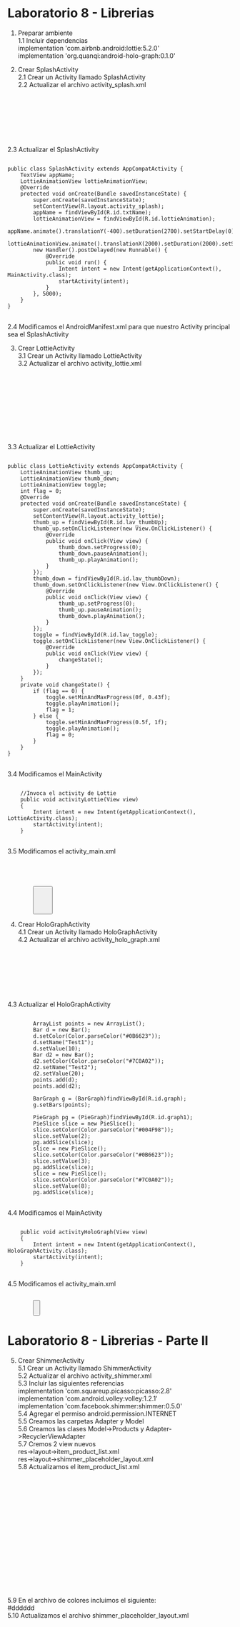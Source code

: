# Laboratorio 8 - Librerias #

1. Preparar ambiente <br/>
1.1 Incluir dependencias <br/>
    implementation 'com.airbnb.android:lottie:5.2.0' <br/>
    implementation 'org.quanqi:android-holo-graph:0.1.0' <br/>


2. Crear SplashActivity <br/>
2.1 Crear un Activity llamado SplashActivity <br/>
2.2 Actualizar el archivo activity_splash.xml <br/>
<pre>
<code>
<?xml version="1.0" encoding="utf-8"?>
<androidx.constraintlayout.widget.ConstraintLayout xmlns:android="http://schemas.android.com/apk/res/android"
    xmlns:app="http://schemas.android.com/apk/res-auto"
    xmlns:tools="http://schemas.android.com/tools"
    android:layout_width="match_parent"
    android:layout_height="match_parent"
    tools:context=".SplashActivity">
    <TextView
        android:id="@+id/txtName"
        android:layout_width="wrap_content"
        android:layout_height="wrap_content"
        android:layout_marginBottom="20dp"
        android:text="Universidad de Costa Rica"
        android:textColor="@color/purple_200"
        android:textSize="25dp"
        android:textStyle="bold"
        app:layout_constraintBottom_toBottomOf="parent"
        app:layout_constraintLeft_toLeftOf="parent"
        app:layout_constraintRight_toRightOf="parent" />
    <com.airbnb.lottie.LottieAnimationView
        android:id="@+id/lottieAnimation"
        android:layout_width="400dp"
        android:layout_height="400dp"
        android:elevation="5dp"
        app:layout_constraintBottom_toTopOf="@+id/txtName"
        app:layout_constraintEnd_toEndOf="parent"
        app:layout_constraintStart_toStartOf="parent"
        app:layout_constraintTop_toTopOf="parent"
        app:lottie_autoPlay="true"
        app:lottie_rawRes="@raw/university"/>
</androidx.constraintlayout.widget.ConstraintLayout>
</code>
</pre>


2.3 Actualizar el SplashActivity
<pre>
<code>
public class SplashActivity extends AppCompatActivity {
    TextView appName;
    LottieAnimationView lottieAnimationView;
    @Override
    protected void onCreate(Bundle savedInstanceState) {
        super.onCreate(savedInstanceState);
        setContentView(R.layout.activity_splash);
        appName = findViewById(R.id.txtName);
        lottieAnimationView = findViewById(R.id.lottieAnimation);
        appName.animate().translationY(-400).setDuration(2700).setStartDelay(0);
        lottieAnimationView.animate().translationX(2000).setDuration(2000).setStartDelay(2900);
        new Handler().postDelayed(new Runnable() {
            @Override
            public void run() {
                Intent intent = new Intent(getApplicationContext(), MainActivity.class);
                startActivity(intent);
            }
        }, 5000);
    }
}
</code>
</pre>

2.4 Modificamos el AndroidManifest.xml para que nuestro Activity principal sea el SplashActivity <br/>


3. Crear LottieActivity <br/>
3.1 Crear un Activity llamado LottieActivity <br/>
3.2 Actualizar el archivo activity_lottie.xml <br/>
<pre>
<code>
<?xml version="1.0" encoding="utf-8"?>
<androidx.constraintlayout.widget.ConstraintLayout xmlns:android="http://schemas.android.com/apk/res/android"
    xmlns:app="http://schemas.android.com/apk/res-auto"
    xmlns:tools="http://schemas.android.com/tools"
    android:layout_width="match_parent"
    android:layout_height="match_parent"
    android:background="@android:color/white"
    tools:context=".LottieActivity">
    <com.airbnb.lottie.LottieAnimationView
        android:id="@+id/lav_actionBar"
        android:layout_width="match_parent"
        android:layout_height="75dp"
        android:layout_marginStart="0dp"
        android:layout_marginTop="0dp"
        android:layout_marginEnd="0dp"
        android:scaleType="centerCrop"
        app:layout_constraintEnd_toEndOf="parent"
        app:layout_constraintStart_toStartOf="parent"
        app:layout_constraintTop_toTopOf="parent"
        app:lottie_autoPlay="true"
        app:lottie_fileName="gradient_bg.json"
        app:lottie_loop="true" />
    <TextView
        android:layout_width="wrap_content"
        android:layout_height="wrap_content"
        android:layout_marginStart="8dp"
        android:layout_marginTop="8dp"
        android:layout_marginEnd="8dp"
        android:text="@string/app_holo_graph"
        android:textColor="@android:color/white"
        android:textSize="30sp"
        app:layout_constraintBottom_toBottomOf="@+id/lav_actionBar"
        app:layout_constraintEnd_toEndOf="@+id/lav_actionBar"
        app:layout_constraintHorizontal_bias="0.0"
        app:layout_constraintStart_toStartOf="parent"
        app:layout_constraintTop_toTopOf="@+id/lav_actionBar" />
    <com.airbnb.lottie.LottieAnimationView
        android:id="@+id/lav_thumbUp"
        android:layout_width="100dp"
        android:layout_height="100dp"
        android:layout_marginStart="80dp"
        android:layout_marginTop="8dp"
        android:layout_marginBottom="8dp"
        app:layout_constraintBottom_toBottomOf="parent"
        app:layout_constraintStart_toStartOf="parent"
        app:layout_constraintTop_toTopOf="parent"
        app:lottie_autoPlay="false"
        app:lottie_fileName="thumb_up.json"
        app:lottie_loop="false"
        app:lottie_speed="1.25" />
    <com.airbnb.lottie.LottieAnimationView
        android:id="@+id/lav_thumbDown"
        android:layout_width="100dp"
        android:layout_height="100dp"
        android:layout_marginTop="8dp"
        android:layout_marginEnd="80dp"
        android:layout_marginBottom="8dp"
        android:rotation="180"
        app:layout_constraintBottom_toBottomOf="parent"
        app:layout_constraintEnd_toEndOf="parent"
        app:layout_constraintTop_toTopOf="parent"
        app:lottie_autoPlay="false"
        app:lottie_fileName="thumb_up.json"
        app:lottie_loop="false"
        app:lottie_speed="1.25" />
    <com.airbnb.lottie.LottieAnimationView
        android:id="@+id/lav_toggle"
        android:layout_width="wrap_content"
        android:layout_height="100dp"
        android:layout_marginStart="8dp"
        android:layout_marginTop="8dp"
        android:layout_marginEnd="8dp"
        android:layout_marginBottom="8dp"
        app:layout_constraintBottom_toBottomOf="parent"
        app:layout_constraintEnd_toEndOf="parent"
        app:layout_constraintStart_toStartOf="parent"
        app:layout_constraintTop_toBottomOf="@+id/lav_thumbUp"
        app:layout_constraintVertical_bias="0.4"
        app:lottie_autoPlay="false"
        app:lottie_fileName="toggle_switch.json"
        app:lottie_loop="false"
        app:lottie_speed="1.75" />
</androidx.constraintlayout.widget.ConstraintLayout>
</code>
</pre>

3.3 Actualizar el LottieActivity
<pre>
<code>
public class LottieActivity extends AppCompatActivity {
    LottieAnimationView thumb_up;
    LottieAnimationView thumb_down;
    LottieAnimationView toggle;
    int flag = 0;
    @Override
    protected void onCreate(Bundle savedInstanceState) {
        super.onCreate(savedInstanceState);
        setContentView(R.layout.activity_lottie);
        thumb_up = findViewById(R.id.lav_thumbUp);
        thumb_up.setOnClickListener(new View.OnClickListener() {
            @Override
            public void onClick(View view) {
                thumb_down.setProgress(0);
                thumb_down.pauseAnimation();
                thumb_up.playAnimation();
            }
        });
        thumb_down = findViewById(R.id.lav_thumbDown);
        thumb_down.setOnClickListener(new View.OnClickListener() {
            @Override
            public void onClick(View view) {
                thumb_up.setProgress(0);
                thumb_up.pauseAnimation();
                thumb_down.playAnimation();
            }
        });
        toggle = findViewById(R.id.lav_toggle);
        toggle.setOnClickListener(new View.OnClickListener() {
            @Override
            public void onClick(View view) {
                changeState();
            }
        });
    }
    private void changeState() {
        if (flag == 0) {
            toggle.setMinAndMaxProgress(0f, 0.43f); 
            toggle.playAnimation();
            flag = 1;
        } else {
            toggle.setMinAndMaxProgress(0.5f, 1f);
            toggle.playAnimation();
            flag = 0;
        }
    }
}
</code>
</pre>
3.4 Modificamos el MainActivity <br/>
<pre>
<code>
    //Invoca el activity de Lottie
    public void activityLottie(View view)
    {
        Intent intent = new Intent(getApplicationContext(), LottieActivity.class);
        startActivity(intent);
    }
</code>
</pre>
3.5 Modificamos el activity_main.xml <br/>
<pre>
<code>
<?xml version="1.0" encoding="utf-8"?>
<ScrollView xmlns:android="http://schemas.android.com/apk/res/android"
    xmlns:app="http://schemas.android.com/apk/res-auto"
    xmlns:tools="http://schemas.android.com/tools"
    android:layout_width="match_parent"
    android:layout_height="match_parent"
    tools:context=".MainActivity">
    <androidx.constraintlayout.widget.ConstraintLayout xmlns:android="http://schemas.android.com/apk/res/android"
        xmlns:app="http://schemas.android.com/apk/res-auto"
        xmlns:tools="http://schemas.android.com/tools"
        android:layout_width="match_parent"
        android:layout_height="match_parent">
        <Button
            android:id="@+id/btnLottie"
            android:layout_width="0dp"
            android:layout_height="wrap_content"
            android:layout_marginEnd="40dp"
            android:layout_marginStart="40dp"
            android:layout_marginTop="16dp"
            android:text="@string/btnLottie"
            android:onClick="activityLottie"
            app:layout_constraintLeft_toLeftOf="parent"
            app:layout_constraintRight_toRightOf="parent"
            app:layout_constraintTop_toTopOf="parent"
            tools:layout_constraintLeft_creator="1"
            tools:layout_constraintRight_creator="1"/>
    </androidx.constraintlayout.widget.ConstraintLayout>
</ScrollView>
</code>
</pre>

4. Crear HoloGraphActivity <br/>
4.1 Crear un Activity llamado HoloGraphActivity <br/>
4.2 Actualizar el archivo activity_holo_graph.xml <br/>
<pre>
<code>
<?xml version="1.0" encoding="utf-8"?>
<androidx.constraintlayout.widget.ConstraintLayout xmlns:android="http://schemas.android.com/apk/res/android"
    xmlns:app="http://schemas.android.com/apk/res-auto"
    xmlns:tools="http://schemas.android.com/tools"
    android:layout_width="match_parent"
    android:layout_height="match_parent"
    tools:context=".ShimmerActivity">
    <com.echo.holographlibrary.BarGraph
        android:layout_width="match_parent"
        android:layout_height="200dp"
        android:id="@+id/graph"
        app:layout_constraintStart_toStartOf="parent"
        app:layout_constraintTop_toTopOf="parent" />
    <com.echo.holographlibrary.PieGraph
        android:layout_width="match_parent"
        android:layout_height="200dp"
        android:id="@+id/graph1"
        app:layout_constraintBottom_toBottomOf="parent"
        app:layout_constraintEnd_toEndOf="parent"
        app:layout_constraintStart_toStartOf="parent"
        app:layout_constraintTop_toTopOf="parent"/>
</androidx.constraintlayout.widget.ConstraintLayout>
</code>
</pre>

4.3 Actualizar el HoloGraphActivity
<pre>
<code>
        ArrayList<Bar> points = new ArrayList<Bar>();
        Bar d = new Bar();
        d.setColor(Color.parseColor("#0B6623"));
        d.setName("Test1");
        d.setValue(10);
        Bar d2 = new Bar();
        d2.setColor(Color.parseColor("#7C0A02"));
        d2.setName("Test2");
        d2.setValue(20);
        points.add(d);
        points.add(d2);

        BarGraph g = (BarGraph)findViewById(R.id.graph);
        g.setBars(points);

        PieGraph pg = (PieGraph)findViewById(R.id.graph1);
        PieSlice slice = new PieSlice();
        slice.setColor(Color.parseColor("#004F98"));
        slice.setValue(2);
        pg.addSlice(slice);
        slice = new PieSlice();
        slice.setColor(Color.parseColor("#0B6623"));
        slice.setValue(3);
        pg.addSlice(slice);
        slice = new PieSlice();
        slice.setColor(Color.parseColor("#7C0A02"));
        slice.setValue(8);
        pg.addSlice(slice);
</code>
</pre>
4.4 Modificamos el MainActivity <br/>
<pre>
<code>
    public void activityHoloGraph(View view)
    {
        Intent intent = new Intent(getApplicationContext(), HoloGraphActivity.class);
        startActivity(intent);
    }
</code>
</pre>
4.5 Modificamos el activity_main.xml <br/>
<pre>
<code>
        <Button
            android:id="@+id/btnHoloGraph"
            android:layout_width="0dp"
            android:layout_height="wrap_content"
            android:layout_marginEnd="40dp"
            android:layout_marginStart="40dp"
            android:layout_marginTop="16dp"
            android:text="@string/btnHoloGraph"
            android:onClick="activityHoloGraph"
            app:layout_constraintLeft_toLeftOf="parent"
            app:layout_constraintRight_toRightOf="parent"
            app:layout_constraintTop_toBottomOf="@+id/btnLottie"
            tools:layout_constraintLeft_creator="1"
            tools:layout_constraintRight_creator="1"/>
</code>
</pre>

# Laboratorio 8 - Librerias - Parte II #

5. Crear ShimmerActivity <br/>
5.1 Crear un Activity llamado ShimmerActivity <br/>
5.2 Actualizar el archivo activity_shimmer.xml <br/>
5.3 Incluir las siguientes referencias <br/>
    implementation 'com.squareup.picasso:picasso:2.8' <br/>
    implementation 'com.android.volley:volley:1.2.1' <br/>
    implementation 'com.facebook.shimmer:shimmer:0.5.0'  <br/>
5.4 Agregar el permiso android.permission.INTERNET<br/>
5.5 Creamos las carpetas Adapter y Model<br/>
5.6 Creamos las clases Model->Products y Adapter->RecyclerViewAdapter <br/>
5.7 Cremos 2 view nuevos<br/>
res->layout->item_product_list.xml <br/>
res->layout->shimmer_placeholder_layout.xml  <br/>
5.8 Actualizamos el item_product_list.xml 
<pre>
<code>
<?xml version="1.0" encoding="utf-8"?>
<androidx.constraintlayout.widget.ConstraintLayout
    xmlns:android="http://schemas.android.com/apk/res/android"
    xmlns:app="http://schemas.android.com/apk/res-auto"
    xmlns:tools="http://schemas.android.com/tools"
    tools:ignore="HardcodedText,MissingConstraints"
    android:layout_width="wrap_content"
    android:layout_height="wrap_content"
    android:padding="20dp">

    <ImageView
        android:id="@+id/item_profile_img"
        android:layout_width="100dp"
        android:layout_height="100dp"
        android:src="@drawable/ic_launcher_background"
        app:layout_constraintTop_toTopOf="parent"
        tools:ignore="ContentDescription,MissingConstraints" />

    <TextView
        android:id="@+id/item_product_name_title"
        android:layout_width="wrap_content"
        android:layout_height="wrap_content"
        android:layout_marginStart="15dp"
        android:text="Product name"
        android:textStyle="bold"
        app:layout_constraintStart_toEndOf="@+id/item_profile_img" />

    <TextView
        android:id="@+id/item_product_price"
        android:layout_width="wrap_content"
        android:layout_height="wrap_content"
        android:layout_marginStart="15dp"
        android:layout_marginTop="8dp"
        android:text="Product Price"
        app:layout_constraintStart_toEndOf="@+id/item_profile_img"
        app:layout_constraintTop_toBottomOf="@+id/item_product_name_title" />

    <TextView
        android:id="@+id/item_product_rating"
        android:layout_width="wrap_content"
        android:layout_height="wrap_content"
        android:layout_marginStart="15dp"
        android:layout_marginTop="8dp"
        android:text="Product Rating"
        app:layout_constraintStart_toEndOf="@+id/item_profile_img"
        app:layout_constraintTop_toBottomOf="@+id/item_product_price" />

    <TextView
        android:id="@+id/item_product_description"
        android:layout_width="wrap_content"
        android:layout_height="wrap_content"
        android:layout_marginStart="15dp"
        android:layout_marginTop="8dp"
        android:text="Product description"
        app:layout_constraintTop_toBottomOf="@+id/item_profile_img"
        tools:ignore="MissingConstraints" />

    <View
        android:id="@+id/name"
        android:layout_width="match_parent"
        android:layout_height="3dp"
        android:background="@color/shimmer_placeholder"
        android:layout_marginTop="3dp"
        app:layout_constraintTop_toBottomOf="@+id/item_product_description"/>

</androidx.constraintlayout.widget.ConstraintLayout>
</code>
</pre>
5.9 En el archivo de colores incluimos el siguiente: <br/>
    <color name="shimmer_placeholder">#dddddd</color><br/>
5.10 Actualizamos el archivo shimmer_placeholder_layout.xml 
<pre>
<code>
<?xml version="1.0" encoding="utf-8"?>
<RelativeLayout
    xmlns:android="http://schemas.android.com/apk/res/android"
    xmlns:app="http://schemas.android.com/apk/res-auto"
    xmlns:tools="http://schemas.android.com/tools"
    tools:ignore="HardcodedText,MissingConstraints"
    android:layout_width="match_parent"
    android:layout_height="wrap_content"
    android:padding="20dp">

    <LinearLayout
        android:layout_width="match_parent"
        android:layout_height="wrap_content"
        android:id="@+id/layout"
        android:padding="3dp"
        android:orientation="horizontal">

        <ImageView
            android:id="@+id/item_profile_img"
            android:layout_width="100dp"
            android:layout_height="100dp"
            android:layout_marginBottom="25dp"
            android:background="@color/shimmer_placeholder"
            app:layout_constraintTop_toTopOf="parent"
            tools:ignore="ContentDescription,MissingConstraints" />

        <LinearLayout
            android:layout_width="match_parent"
            android:layout_height="wrap_content"
            android:layout_marginBottom="40dp"
            android:layout_marginTop="20dp"
            android:orientation="vertical">
            <TextView
                android:id="@+id/item_product_name_title"
                android:layout_width="150dp"
                android:layout_height="15dp"
                android:layout_marginStart="15dp"
                android:background="@color/shimmer_placeholder"
                app:layout_constraintStart_toEndOf="@+id/item_profile_img" />

            <TextView
                android:id="@+id/item_product_price"
                android:layout_width="200dp"
                android:layout_height="15dp"
                android:layout_marginStart="15dp"
                android:layout_marginTop="8dp"
                android:background="@color/shimmer_placeholder"
                app:layout_constraintStart_toEndOf="@+id/item_profile_img"
                app:layout_constraintTop_toBottomOf="@+id/item_product_name_title" />

            <TextView
                android:id="@+id/item_product_rating"
                android:layout_width="250dp"
                android:layout_height="15dp"
                android:layout_marginStart="15dp"
                android:layout_marginTop="8dp"
                android:background="@color/shimmer_placeholder"
                app:layout_constraintStart_toEndOf="@+id/item_profile_img"
                app:layout_constraintTop_toBottomOf="@+id/item_product_college" />
        </LinearLayout>
    </LinearLayout>

    <TextView
        android:id="@+id/item_product_description"
        android:layout_width="385dp"
        android:layout_height="20dp"
        android:layout_marginStart="3dp"
        android:layout_alignBottom="@id/layout"
        android:background="@color/shimmer_placeholder"
        tools:ignore="MissingConstraints" />
</RelativeLayout>
</pre>
</code>

5.10 Actualizamos el archivo activity_shimmer.xml 
<pre>
<code>
<?xml version="1.0" encoding="utf-8"?>
<androidx.coordinatorlayout.widget.CoordinatorLayout xmlns:android="http://schemas.android.com/apk/res/android"
    xmlns:app="http://schemas.android.com/apk/res-auto"
    xmlns:tools="http://schemas.android.com/tools"
    android:layout_width="match_parent"
    android:layout_height="match_parent"
    tools:context=".ShimmerActivity">
    <com.facebook.shimmer.ShimmerFrameLayout
        android:id="@+id/shimmerLayout"
        android:layout_width="match_parent"
        android:layout_height="match_parent"
        tools:ignore="MissingConstraints">
        <LinearLayout
            android:layout_width="match_parent"
            android:layout_height="wrap_content"
            android:orientation="vertical">
            <include layout="@layout/shimmer_placeholder_layout"></include>

            <include layout="@layout/shimmer_placeholder_layout"></include>

            <include layout="@layout/shimmer_placeholder_layout"></include>

            <include layout="@layout/shimmer_placeholder_layout"></include>

            <include layout="@layout/shimmer_placeholder_layout"></include>

            <include layout="@layout/shimmer_placeholder_layout"></include>

            <include layout="@layout/shimmer_placeholder_layout"></include>
        </LinearLayout>
    </com.facebook.shimmer.ShimmerFrameLayout>
    <androidx.recyclerview.widget.RecyclerView
        android:layout_width="wrap_content"
        android:layout_height="match_parent"
        android:layout_marginStart="3dp"
        android:layout_marginEnd="3dp"
        android:layout_marginTop="3dp"
        android:id="@+id/RV_product_list"
        android:visibility="gone"
        tools:listitem="@layout/item_product_list"
        app:layout_constraintBottom_toBottomOf="parent"
        app:layout_constraintEnd_toEndOf="parent"
        app:layout_constraintStart_toStartOf="parent"/>
</androidx.coordinatorlayout.widget.CoordinatorLayout>
</pre>
</code>

5.11 Actualizamos el archivo Products 
<pre>
<code>

public class Products {
    private long id;
    private String title;
    private String description;
    private long price;
    private double discountPercentage;
    private double rating;
    private long stock;
    private String brand;
    private String category;
    private String thumbnail;
    private String[] images;

    public long getID() { return id; }
    public void setID(long value) { this.id = value; }

    public String getTitle() { return title; }
    public void setTitle(String value) { this.title = value; }

    public String getDescription() { return description; }
    public void setDescription(String value) { this.description = value; }

    public long getPrice() { return price; }
    public void setPrice(long value) { this.price = value; }

    public double getDiscountPercentage() { return discountPercentage; }
    public void setDiscountPercentage(double value) { this.discountPercentage = value; }

    public double getRating() { return rating; }
    public void setRating(double value) { this.rating = value; }

    public long getStock() { return stock; }
    public void setStock(long value) { this.stock = value; }

    public String getBrand() { return brand; }
    public void setBrand(String value) { this.brand = value; }

    public String getCategory() { return category; }
    public void setCategory(String value) { this.category = value; }

    public String getThumbnail() { return thumbnail; }
    public void setThumbnail(String value) { this.thumbnail = value; }

    public String[] getImages() { return images; }
    public void setImages(String[] value) { this.images = value; }
}

</pre>
</code>

5.12 Actualizamos el archivo RecyclerViewAdapter
<pre>
<code>

public class RecyclerViewAdapter extends RecyclerView.Adapter<RecyclerViewAdapter.MyViewHolder>{

    private Context mContext ;
    private List<Products> mData ;

    public RecyclerViewAdapter(Context mContext, List<Products> mData) {
        this.mContext = mContext;
        this.mData = mData;
    }

    @NonNull
    @Override
    public MyViewHolder onCreateViewHolder(@NonNull ViewGroup parent, int viewType) {
        View view ;
        LayoutInflater inflater = LayoutInflater.from(mContext);
        view = inflater.inflate(R.layout.item_product_list,parent,false) ;
        return new MyViewHolder(view) ;
    }

    static class MyViewHolder extends RecyclerView.ViewHolder {
        TextView tv_product_name;
        TextView tv_product_price;
        TextView tv_product_rating;
        TextView tv_product_description;
        ImageView img_product_profile;

        MyViewHolder(View itemView) {
            super(itemView);
            tv_product_name = itemView.findViewById(R.id.item_product_name_title);
            tv_product_price = itemView.findViewById(R.id.item_product_price);
            tv_product_rating = itemView.findViewById(R.id.item_product_rating);
            tv_product_description = itemView.findViewById(R.id.item_product_description);
            img_product_profile = itemView.findViewById(R.id.item_profile_img);
        }
    }

    @Override
    public int getItemCount() {
        return mData.size();
    }

    @Override
    public void onBindViewHolder(@NonNull MyViewHolder holder, int position) {
        holder.tv_product_name.setText(mData.get(position).getTitle());
        holder.tv_product_price.setText("$"+mData.get(position).getPrice());
        holder.tv_product_rating.setText("Rating:"+mData.get(position).getRating());
        holder.tv_product_description.setText(mData.get(position).getDescription());
        Picasso.get()
                .load(mData.get(position).getThumbnail())
                .into(holder.img_product_profile);
    }
}

</code>
</pre>

5.13 Actualizamos el archivo ShimmerActivity
<pre>
<code>
public class ShimmerActivity extends AppCompatActivity {
    private JsonObjectRequest mJsonObjectRequest;
    private RequestQueue mRequestQueue;
    private List<Products> productsList = new ArrayList<>();
    private RecyclerView mRecyclerView;
    private ShimmerFrameLayout mFrameLayout;
    @Override
    protected void onCreate(Bundle savedInstanceState) {
        super.onCreate(savedInstanceState);
        setContentView(R.layout.activity_shimmer);
        mRecyclerView = findViewById(R.id.RV_product_list);
        mFrameLayout = findViewById(R.id.shimmerLayout);
        RequestJsonData();
    }
    public void RequestJsonData() {
        mJsonObjectRequest = new JsonObjectRequest(Request.Method.GET,
                "https://dummyjson.com/products",
                null,
                new Response.Listener<JSONObject>() {
                    @Override
                    public void onResponse(JSONObject response) {
                        try {
                            JSONArray array =  response.getJSONArray("products");
                            for (int i = 0; i < array.length(); i++) {
                                JSONObject jsonObject = array.getJSONObject(i);
                                Products product = new Products();
                                product.setTitle(jsonObject.getString("title"));
                                product.setPrice(jsonObject.getLong("price"));
                                product.setRating(jsonObject.getLong("rating"));
                                product.setDescription(jsonObject.getString("description"));
                                product.setThumbnail(jsonObject.getString("thumbnail"));
                                productsList.add(product);
                            }
                        } catch (JSONException e) {
                            e.printStackTrace();
                        }
                        SetRecyclerViewAdapter(productsList);
                        mFrameLayout.startShimmer();
                        mFrameLayout.setVisibility(View.GONE);
                        mRecyclerView.setVisibility(View.VISIBLE);
                    }
                },
                new Response.ErrorListener() {
                    @Override
                    public void onErrorResponse(VolleyError error) {

                    }
                });

        mRequestQueue = Volley.newRequestQueue(ShimmerActivity.this);
        mRequestQueue.add(mJsonObjectRequest);
    }
    public void SetRecyclerViewAdapter(List<Products> list) {
        RecyclerViewAdapter myAdapter = new RecyclerViewAdapter(this, list);
        mRecyclerView.setLayoutManager(new LinearLayoutManager(this));
        mRecyclerView.setAdapter(myAdapter);
    }
    @Override
    protected void onResume() {
        mFrameLayout.startShimmer();
        super.onResume();
    }
    @Override
    protected void onPause() {
        mFrameLayout.stopShimmer();
        super.onPause();
    }
}
</code>
</pre>

5.14 Actualizamos el archivo activity_main.xml
<pre>
<code>
        <Button
            android:id="@+id/btnShimmer"
            android:layout_width="0dp"
            android:layout_height="wrap_content"
            android:layout_marginEnd="40dp"
            android:layout_marginStart="40dp"
            android:layout_marginTop="16dp"
            android:text="@string/btnShimmer"
            android:onClick="activityShimmer"
            app:layout_constraintLeft_toLeftOf="parent"
            app:layout_constraintRight_toRightOf="parent"
            app:layout_constraintTop_toBottomOf="@+id/btnHoloGraph"
            tools:layout_constraintLeft_creator="1"
            tools:layout_constraintRight_creator="1"/>
</code>
</pre>
5.15 Incluimos el siguiente evento en el MainActivity
<pre>
<code>
    public void activityShimmer(View view)
    {
        Intent intent = new Intent(getApplicationContext(), ShimmerActivity.class);
        startActivity(intent);
    }
</code>
</pre>

6. Crear GameActivity <br/>
6.1 Crear un Activity llamado GameActivity <br/>
6.2 Colocar el atributo android:screenOrientation="landscape" al activity <br/>
6.3 Descargar el archivo Recursos Lab 8.zip de mediación y colocar los archivos en las siguientes rutas: <br/>
    chibi1.png -> drawable <br/>
    chibi2.png -> drawable <br/>
    explosion.png -> drawable <br/>
    background.mp3 -> raw <br/>
    explosion.wav -> raw <br/>
6.4 Incluir el siguiente atributo al archivo de strings.xml <br/>
  <string name="btnGame">Game</string> <br/>
6.5 Crear la carpeta Game y las siguientes clases:<br/>
    ChibiCharacter <br/>
    Explosion<br/>
    GameObject (abstract)<br/>
    GameSurface<br/>
    GameThread<br/>
6.6 Actualizamos el contenido de la clase ChibiCharacter
<pre>
<code>
public  class ChibiCharacter extends GameObject  {

    private static final int ROW_TOP_TO_BOTTOM = 0;
    private static final int ROW_RIGHT_TO_LEFT = 1;
    private static final int ROW_LEFT_TO_RIGHT = 2;
    private static final int ROW_BOTTOM_TO_TOP = 3;

    // Row index of Image are being used.
    private int rowUsing = ROW_LEFT_TO_RIGHT;

    private int colUsing;

    private Bitmap[] leftToRights;
    private Bitmap[] rightToLefts;
    private Bitmap[] topToBottoms;
    private Bitmap[] bottomToTops;

    // Velocity of game character (pixel/millisecond)
    public static final float VELOCITY = 0.1f;

    private int movingVectorX = 10;
    private int movingVectorY = 5;

    private long lastDrawNanoTime =-1;

    private GameSurface gameSurface;

    public ChibiCharacter(GameSurface gameSurface, Bitmap image, int x, int y) {
        super(image, 4, 3, x, y);

        this.gameSurface= gameSurface;

        this.topToBottoms = new Bitmap[colCount]; // 3
        this.rightToLefts = new Bitmap[colCount]; // 3
        this.leftToRights = new Bitmap[colCount]; // 3
        this.bottomToTops = new Bitmap[colCount]; // 3

        for(int col = 0; col< this.colCount; col++ ) {
            this.topToBottoms[col] = this.createSubImageAt(ROW_TOP_TO_BOTTOM, col);
            this.rightToLefts[col]  = this.createSubImageAt(ROW_RIGHT_TO_LEFT, col);
            this.leftToRights[col] = this.createSubImageAt(ROW_LEFT_TO_RIGHT, col);
            this.bottomToTops[col]  = this.createSubImageAt(ROW_BOTTOM_TO_TOP, col);
        }
    }

    public Bitmap[] getMoveBitmaps()  {
        switch (rowUsing)  {
            case ROW_BOTTOM_TO_TOP:
                return  this.bottomToTops;
            case ROW_LEFT_TO_RIGHT:
                return this.leftToRights;
            case ROW_RIGHT_TO_LEFT:
                return this.rightToLefts;
            case ROW_TOP_TO_BOTTOM:
                return this.topToBottoms;
            default:
                return null;
        }
    }

    public Bitmap getCurrentMoveBitmap()  {
        Bitmap[] bitmaps = this.getMoveBitmaps();
        return bitmaps[this.colUsing];
    }


    public void update()  {
        this.colUsing++;
        if(colUsing >= this.colCount)  {
            this.colUsing =0;
        }
        // Current time in nanoseconds
        long now = System.nanoTime();

        // Never once did draw.
        if(lastDrawNanoTime==-1) {
            lastDrawNanoTime= now;
        }
        // Change nanoseconds to milliseconds (1 nanosecond = 1000000 milliseconds).
        int deltaTime = (int) ((now - lastDrawNanoTime)/ 1000000 );

        // Distance moves
        float distance = VELOCITY * deltaTime;

        double movingVectorLength = Math.sqrt(movingVectorX* movingVectorX + movingVectorY*movingVectorY);

        // Calculate the new position of the game character.
        this.x = x +  (int)(distance* movingVectorX / movingVectorLength);
        this.y = y +  (int)(distance* movingVectorY / movingVectorLength);

        // When the game's character touches the edge of the screen, then change direction

        if(this.x < 0 )  {
            this.x = 0;
            this.movingVectorX = - this.movingVectorX;
        } else if(this.x > this.gameSurface.getWidth() -width)  {
            this.x= this.gameSurface.getWidth()-width;
            this.movingVectorX = - this.movingVectorX;
        }

        if(this.y < 0 )  {
            this.y = 0;
            this.movingVectorY = - this.movingVectorY;
        } else if(this.y > this.gameSurface.getHeight()- height)  {
            this.y= this.gameSurface.getHeight()- height;
            this.movingVectorY = - this.movingVectorY ;
        }

        // rowUsing
        if( movingVectorX > 0 )  {
            if(movingVectorY > 0 && Math.abs(movingVectorX) < Math.abs(movingVectorY)) {
                this.rowUsing = ROW_TOP_TO_BOTTOM;
            }else if(movingVectorY < 0 && Math.abs(movingVectorX) < Math.abs(movingVectorY)) {
                this.rowUsing = ROW_BOTTOM_TO_TOP;
            }else  {
                this.rowUsing = ROW_LEFT_TO_RIGHT;
            }
        } else {
            if(movingVectorY > 0 && Math.abs(movingVectorX) < Math.abs(movingVectorY)) {
                this.rowUsing = ROW_TOP_TO_BOTTOM;
            }else if(movingVectorY < 0 && Math.abs(movingVectorX) < Math.abs(movingVectorY)) {
                this.rowUsing = ROW_BOTTOM_TO_TOP;
            }else  {
                this.rowUsing = ROW_RIGHT_TO_LEFT;
            }
        }
    }

    public void draw(Canvas canvas)  {
        Bitmap bitmap = this.getCurrentMoveBitmap();
        canvas.drawBitmap(bitmap,x, y, null);
        // Last draw time.
        this.lastDrawNanoTime= System.nanoTime();
    }

    public void setMovingVector(int movingVectorX, int movingVectorY)  {
        this.movingVectorX= movingVectorX;
        this.movingVectorY = movingVectorY;
    }
}
</code>
</pre>


6.7 Actualizamos el contenido de la clase Explosion
<pre>
<code>
public class Explosion extends GameObject{
    private int rowIndex = 0 ;
    private int colIndex = -1 ;

    private boolean finish= false;
    private GameSurface gameSurface;

    public Explosion(GameSurface GameSurface, Bitmap image, int x, int y) {
        super(image, 5, 5, x, y);

        this.gameSurface= GameSurface;
    }

    public void update()  {
        this.colIndex++;

        // Play sound explosion.wav.
        if(this.colIndex==0 && this.rowIndex==0) {
            this.gameSurface.playSoundExplosion();
        }

        if(this.colIndex >= this.colCount)  {
            this.colIndex =0;
            this.rowIndex++;

            if(this.rowIndex>= this.rowCount)  {
                this.finish= true;
            }
        }
    }

    public void draw(Canvas canvas)  {
        if(!finish)  {
            Bitmap bitmap= this.createSubImageAt(rowIndex,colIndex);
            canvas.drawBitmap(bitmap, this.x, this.y,null);
        }
    }

    public boolean isFinish() {
        return finish;
    }
}
</code>
</pre>

6.7 Actualizamos el contenido de la clase GameObject 
<pre>
<code>
public abstract class GameObject {
    protected Bitmap image;

    protected final int rowCount;
    protected final int colCount;

    protected final int WIDTH;
    protected final int HEIGHT;

    protected final int width;


    protected final int height;
    protected int x;
    protected int y;

    public GameObject(Bitmap image, int rowCount, int colCount, int x, int y) {

        this.image = image;
        this.rowCount = rowCount;
        this.colCount = colCount;

        this.x = x;
        this.y = y;

        this.WIDTH = image.getWidth();
        this.HEIGHT = image.getHeight();

        this.width = this.WIDTH / colCount;
        this.height = this.HEIGHT / rowCount;
    }


    protected Bitmap createSubImageAt(int row, int col) {
        // createBitmap(bitmap, x, y, width, height).
        Bitmap subImage = Bitmap.createBitmap(image, col * width, row * height, width, height);
        return subImage;
    }

    public int getX() {
        return this.x;
    }

    public int getY() {
        return this.y;
    }


    public int getHeight() {
        return height;
    }

    public int getWidth() {
        return width;
    }
}
</code>
</pre>
6.8 Actualizamos el contenido de la clase GameSurface 
<pre>
<code>
public class GameSurface extends SurfaceView implements SurfaceHolder.Callback {
    private GameThread gameThread;

    private final List<ChibiCharacter> chibiList = new ArrayList<ChibiCharacter>();
    private final List<Explosion> explosionList = new ArrayList<Explosion>();

    private static final int MAX_STREAMS=100;
    private int soundIdExplosion;
    private int soundIdBackground;

    private boolean soundPoolLoaded;
    private SoundPool soundPool;


    public GameSurface(Context context)  {
        super(context);

        // Make Game Surface focusable so it can handle events.
        this.setFocusable(true);

        // Sét callback.
        this.getHolder().addCallback(this);

        this.initSoundPool();
    }

    private void initSoundPool()  {
        // With Android API >= 21.
        if (Build.VERSION.SDK_INT >= 21 ) {

            AudioAttributes audioAttrib = new AudioAttributes.Builder()
                    .setUsage(AudioAttributes.USAGE_GAME)
                    .setContentType(AudioAttributes.CONTENT_TYPE_SONIFICATION)
                    .build();

            SoundPool.Builder builder= new SoundPool.Builder();
            builder.setAudioAttributes(audioAttrib).setMaxStreams(MAX_STREAMS);

            this.soundPool = builder.build();
        }
        // With Android API < 21
        else {
            // SoundPool(int maxStreams, int streamType, int srcQuality)
            this.soundPool = new SoundPool(MAX_STREAMS, AudioManager.STREAM_MUSIC, 0);
        }

        // When SoundPool load complete.
        this.soundPool.setOnLoadCompleteListener(new SoundPool.OnLoadCompleteListener() {
            @Override
            public void onLoadComplete(SoundPool soundPool, int sampleId, int status) {
                soundPoolLoaded = true;

                // Playing background sound.
                playSoundBackground();
            }
        });

        // Load the sound background.mp3 into SoundPool
        this.soundIdBackground= this.soundPool.load(this.getContext(), R.raw.background,1);

        // Load the sound explosion.wav into SoundPool
        this.soundIdExplosion = this.soundPool.load(this.getContext(), R.raw.explosion,1);


    }

    public void playSoundExplosion()  {
        if(this.soundPoolLoaded) {
            float leftVolumn = 0.8f;
            float rightVolumn =  0.8f;
            // Play sound explosion.wav
            int streamId = this.soundPool.play(this.soundIdExplosion,leftVolumn, rightVolumn, 1, 0, 1f);
        }
    }

    public void playSoundBackground()  {
        if(this.soundPoolLoaded) {
            float leftVolumn = 0.8f;
            float rightVolumn =  0.8f;
            // Play sound background.mp3
            int streamId = this.soundPool.play(this.soundIdBackground,leftVolumn, rightVolumn, 1, -1, 1f);
        }
    }

    @Override
    public boolean onTouchEvent(MotionEvent event) {
        if (event.getAction() == MotionEvent.ACTION_DOWN) {

            int x=  (int)event.getX();
            int y = (int)event.getY();

            Iterator<ChibiCharacter> iterator= this.chibiList.iterator();


            while(iterator.hasNext()) {
                ChibiCharacter chibi = iterator.next();
                if( chibi.getX() < x && x < chibi.getX() + chibi.getWidth()
                        && chibi.getY() < y && y < chibi.getY()+ chibi.getHeight())  {
                    // Remove the current element from the iterator and the list.
                    iterator.remove();

                    // Create Explosion object.
                    Bitmap bitmap = BitmapFactory.decodeResource(this.getResources(),R.drawable.explosion);
                    Explosion explosion = new Explosion(this, bitmap,chibi.getX(),chibi.getY());

                    this.explosionList.add(explosion);
                }
            }


            for(ChibiCharacter chibi: chibiList) {
                int movingVectorX =x-  chibi.getX() ;
                int movingVectorY =y-  chibi.getY() ;
                chibi.setMovingVector(movingVectorX, movingVectorY);
            }
            return true;
        }
        return false;
    }

    public void update()  {
        for(ChibiCharacter chibi: chibiList) {
            chibi.update();
        }
        for(Explosion explosion: this.explosionList)  {
            explosion.update();
        }

        Iterator<Explosion> iterator= this.explosionList.iterator();
        while(iterator.hasNext())  {
            Explosion explosion = iterator.next();

            if(explosion.isFinish()) {
                // If explosion finish, Remove the current element from the iterator & list.
                iterator.remove();
                continue;
            }
        }
    }

    @Override
    public void draw(Canvas canvas)  {
        super.draw(canvas);

        for(ChibiCharacter chibi: chibiList)  {
            chibi.draw(canvas);
        }

        for(Explosion explosion: this.explosionList)  {
            explosion.draw(canvas);
        }

    }

    // Implements method of SurfaceHolder.Callback
    @Override
    public void surfaceCreated(SurfaceHolder holder) {
        Bitmap chibiBitmap1 = BitmapFactory.decodeResource(this.getResources(),R.drawable.chibi1);
        ChibiCharacter chibi1 = new ChibiCharacter(this,chibiBitmap1,100,50);

        Bitmap chibiBitmap2 = BitmapFactory.decodeResource(this.getResources(),R.drawable.chibi2);
        ChibiCharacter chibi2 = new ChibiCharacter(this,chibiBitmap2,300,150);

        this.chibiList.add(chibi1);
        this.chibiList.add(chibi2);

        this.gameThread = new GameThread(this,holder);
        this.gameThread.setRunning(true);
        this.gameThread.start();
    }

    // Implements method of SurfaceHolder.Callback
    @Override
    public void surfaceChanged(SurfaceHolder holder, int format, int width, int height) {

    }

    // Implements method of SurfaceHolder.Callback
    @Override
    public void surfaceDestroyed(SurfaceHolder holder) {
        boolean retry= true;
        while(retry) {
            try {
                this.gameThread.setRunning(false);

                // Parent thread must wait until the end of GameThread.
                this.gameThread.join();
            }catch(InterruptedException e)  {
                e.printStackTrace();
            }
            retry= true;
        }
    }
}
</code>
</pre>

6.9 Actualizamos el contenido de la clase GameSurface 
<pre>
<code>
public class GameThread extends Thread {
    private boolean running;
    private GameSurface gameSurface;
    private SurfaceHolder surfaceHolder;

    public GameThread(GameSurface gameSurface, SurfaceHolder surfaceHolder)  {
        this.gameSurface= gameSurface;
        this.surfaceHolder= surfaceHolder;
    }

    @Override
    public void run()  {
        long startTime = System.nanoTime();

        while(running)  {
            Canvas canvas= null;
            try {
                // Get Canvas from Holder and lock it.
                canvas = this.surfaceHolder.lockCanvas();

                // Synchronized
                synchronized (canvas)  {
                    this.gameSurface.update();
                    this.gameSurface.draw(canvas);
                }
            }catch(Exception e)  {
                // Do nothing.
            } finally {
                if(canvas!= null)  {
                    // Unlock Canvas.
                    this.surfaceHolder.unlockCanvasAndPost(canvas);
                }
            }
            long now = System.nanoTime() ;
            // Interval to redraw game
            // (Change nanoseconds to milliseconds)
            long waitTime = (now - startTime)/1000000;
            if(waitTime < 10)  {
                waitTime= 10; // Millisecond.
            }
            System.out.print(" Wait Time="+ waitTime);

            try {
                // Sleep.
                this.sleep(waitTime);
            } catch(InterruptedException e)  {

            }
            startTime = System.nanoTime();
            System.out.print(".");
        }
    }

    public void setRunning(boolean running)  {
        this.running= running;
    }
}
</code>
</pre>

6.10 Actualizamos el contenido de la clase GameActivity
<pre>
<code>
public class GameActivity extends AppCompatActivity {

    @Override
    protected void onCreate(Bundle savedInstanceState) {
        super.onCreate(savedInstanceState);
        setContentView(R.layout.activity_game);
        //FullScreen
        this.getWindow().setFlags(WindowManager.LayoutParams.FLAG_FULLSCREEN, WindowManager.LayoutParams.FLAG_FULLSCREEN);

        this.setContentView(new GameSurface(this));
    }
}
</code>
</pre>

6.11 En la clase activity_game.xml debe dejar únicamente ConstraintLayout 
6.12 Incluir el botón en el activity_main.xml 
<pre>
<code>
        <Button
            android:id="@+id/btnGame"
            android:layout_width="0dp"
            android:layout_height="wrap_content"
            android:layout_marginEnd="40dp"
            android:layout_marginStart="40dp"
            android:layout_marginTop="16dp"
            android:text="@string/btnGame"
            android:onClick="activityGame"
            app:layout_constraintLeft_toLeftOf="parent"
            app:layout_constraintRight_toRightOf="parent"
            app:layout_constraintTop_toBottomOf="@+id/btnShimmer"
            tools:layout_constraintLeft_creator="1"
            tools:layout_constraintRight_creator="1"/>
</code>
</pre>

6.13 Incluir el llamado al botón MainActivity 
<pre>
<code>
    public void activityGame(View view)
    {
        Intent intent = new Intent(getApplicationContext(), GameActivity.class);
        startActivity(intent);
    }
</code>
</pre>

## Practica 
Implemente una aplicaci�n que haga un insert de un estudiante (id, nombre, edad, telefono) en un DAO utilizando el patr�n MVC. 
Modifique la aplicaci�n para modificar y eliminar los estudiantes utilizando el patr�n MVC. 
